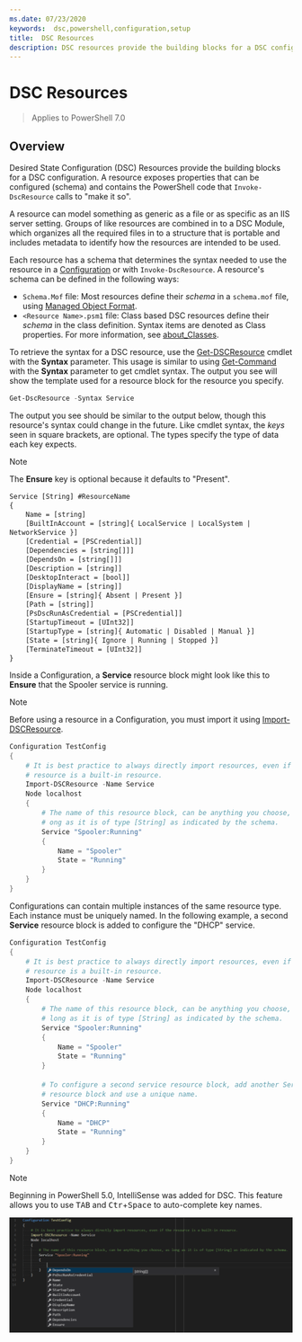 ```yaml
---
ms.date: 07/23/2020
keywords:  dsc,powershell,configuration,setup
title:  DSC Resources
description: DSC resources provide the building blocks for a DSC configuration. A resource exposes properties that can be configured (schema) and contains the PowerShell script functions used by the LCM to apply the configuration.
---
```


# DSC Resources

> Applies to PowerShell 7.0

## Overview

Desired State Configuration (DSC) Resources provide the building blocks for a DSC configuration. A
resource exposes properties that can be configured (schema) and contains the PowerShell code that `Invoke-DscResource` calls to "make it so".

A resource can model something as generic as a file or as specific as an IIS server setting. Groups
of like resources are combined in to a DSC Module, which organizes all the required files in to a
structure that is portable and includes metadata to identify how the resources are intended to be
used.

Each resource has a schema that determines the syntax needed to use the resource in a
[Configuration](../configurations/configurations.md) or with `Invoke-DscResource`. A resource's
schema can be defined in the following ways:

- `Schema.Mof` file: Most resources define their _schema_ in a `schema.mof` file, using
  [Managed Object Format](/windows/desktop/wmisdk/managed-object-format--mof-).
- `<Resource Name>.psm1` file: Class based DSC resources define their _schema_ in the class
  definition. Syntax items are denoted as Class properties. For more information, see
  [about_Classes](/powershell/module/psdesiredstateconfiguration/about/about_classes_and_dsc).

To retrieve the syntax for a DSC resource, use the
[Get-DSCResource](/powershell/module/PSDesiredStateConfiguration/Get-DscResource) cmdlet with the
**Syntax** parameter. This usage is similar to using
[Get-Command](/powershell/module/microsoft.powershell.core/get-command) with the **Syntax**
parameter to get cmdlet syntax. The output you see will show the template used for a resource block
for the resource you specify.

```powershell
Get-DscResource -Syntax Service
```

The output you see should be similar to the output below, though this resource's syntax could change
in the future. Like cmdlet syntax, the _keys_ seen in square brackets, are optional. The types
specify the type of data each key expects.

> [!NOTE]
> The **Ensure** key is optional because it defaults to "Present".

```output
Service [String] #ResourceName
{
    Name = [string]
    [BuiltInAccount = [string]{ LocalService | LocalSystem | NetworkService }]
    [Credential = [PSCredential]]
    [Dependencies = [string[]]]
    [DependsOn = [string[]]]
    [Description = [string]]
    [DesktopInteract = [bool]]
    [DisplayName = [string]]
    [Ensure = [string]{ Absent | Present }]
    [Path = [string]]
    [PsDscRunAsCredential = [PSCredential]]
    [StartupTimeout = [UInt32]]
    [StartupType = [string]{ Automatic | Disabled | Manual }]
    [State = [string]{ Ignore | Running | Stopped }]
    [TerminateTimeout = [UInt32]]
}
```

Inside a Configuration, a **Service** resource block might look like this to **Ensure** that the
Spooler service is running.

> [!NOTE]
> Before using a resource in a Configuration, you must import it using
> [Import-DSCResource](../configurations/import-dscresource.md).

```powershell
Configuration TestConfig
{
    # It is best practice to always directly import resources, even if the
    # resource is a built-in resource.
    Import-DSCResource -Name Service
    Node localhost
    {
        # The name of this resource block, can be anything you choose, as l
        # ong as it is of type [String] as indicated by the schema.
        Service "Spooler:Running"
        {
            Name = "Spooler"
            State = "Running"
        }
    }
}
```

Configurations can contain multiple instances of the same resource type. Each instance must be
uniquely named. In the following example, a second **Service** resource block is added to configure
the "DHCP" service.

```powershell
Configuration TestConfig
{
    # It is best practice to always directly import resources, even if the
    # resource is a built-in resource.
    Import-DSCResource -Name Service
    Node localhost
    {
        # The name of this resource block, can be anything you choose, as
        # long as it is of type [String] as indicated by the schema.
        Service "Spooler:Running"
        {
            Name = "Spooler"
            State = "Running"
        }

        # To configure a second service resource block, add another Service
        # resource block and use a unique name.
        Service "DHCP:Running"
        {
            Name = "DHCP"
            State = "Running"
        }
    }
}
```

> [!NOTE]
> Beginning in PowerShell 5.0, IntelliSense was added for DSC. This feature allows you to use
> <kbd>TAB</kbd> and <kbd>Ctr</kbd>+<kbd>Space</kbd> to auto-complete key names.

![Resource IntelliSense using Tab Completion](media/resources/resource-tabcompletion.png)

<!--
    Potentially we should say these are not meant to be used. It's unclear how (if at all) they will
    interact with v2 and the built-in resources are out of date. The links are all also broken and
    I don't think there's any such thing as "built-in" resources anymore. Anything that _is_ in the
    box is DSC v1.1 and there are caveats there we need to document.

## Types of resources

Windows comes with built in resources and Linux has OS specific resources. There are resources for
package management resources as well as
[community owned and maintained resources](https://github.com/dsccommunity). You can use the above
steps to determine the syntax of these resources and how to use them. The pages that serve these
resources have been archived under **Reference**.

### Windows built-in resources

- [Archive Resource](../reference/resources/windows/archiveResource.md)
- [Environment Resource](../reference/resources/windows/environmentResource.md)
- [File Resource](../reference/resources/windows/fileResource.md)
- [Group Resource](../reference/resources/windows/groupResource.md)
- [GroupSet Resource](../reference/resources/windows/groupSetResource.md)
- [Log Resource](../reference/resources/windows/logResource.md)
- [Package Resource](../reference/resources/windows/packageResource.md)
- [ProcessSet Resource](../reference/resources/windows/ProcessSetResource.md)
- [Registry Resource](../reference/resources/windows/registryResource.md)
- [Script Resource](../reference/resources/windows/scriptResource.md)
- [Service Resource](../reference/resources/windows/serviceResource.md)
- [ServiceSet Resource](../reference/resources/windows/serviceSetResource.md)
- [User Resource](../reference/resources/windows/userResource.md)
- [WindowsFeature Resource](../reference/resources/windows/windowsFeatureResource.md)
- [WindowsFeatureSet Resource](../reference/resources/windows/windowsFeatureSetResource.md)
- [WindowsOptionalFeature Resource](../reference/resources/windows/windowsOptionalFeatureResource.md)
- [WindowsOptionalFeatureSet Resource](../reference/resources/windows/windowsOptionalFeatureSetResource.md)
- [WindowsPackageCabResource Resource](../reference/resources/windows/windowsPackageCabResource.md)
- [WindowsProcess Resource](../reference/resources/windows/windowsProcessResource.md)

### Package Management resources

- [PackageManagement Resource](../reference/resources/packagemanagement/PackageManagementDscResource.md)
- [PackageManagementSource Resource](../reference/resources/packagemanagement/PackageManagementSourceDscResource.md)

#### Linux resources

- [Linux Archive Resource](../reference/resources/linux/lnxArchiveResource.md)
- [Linux Environment Resource](../reference/resources/linux/lnxEnvironmentResource.md)
- [Linux FileLine Resource](../reference/resources/linux/lnxFileLineResource.md)
- [Linux File Resource](../reference/resources/linux/lnxFileResource.md)
- [Linux Group Resource](../reference/resources/linux/lnxGroupResource.md)
- [Linux Package Resource](../reference/resources/linux/lnxPackageResource.md)
- [Linux Script Resource](../reference/resources/linux/lnxScriptResource.md)
- [Linux Service Resource](../reference/resources/linux/lnxServiceResource.md)
- [Linux SshAuthorizedKeys Resource](../reference/resources/linux/lnxSshAuthorizedKeysResource.md)
- [Linux User Resource](../reference/resources/linux/lnxUserResource.md)

-->
